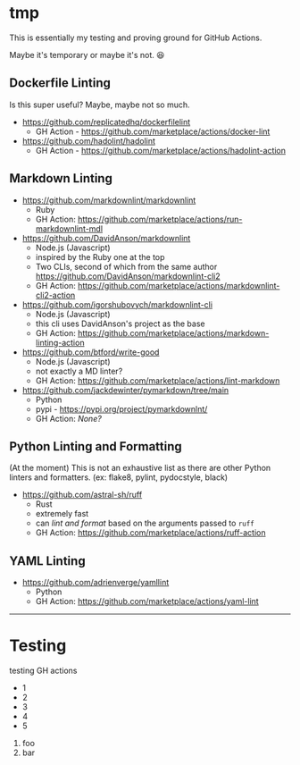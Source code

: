 # tmp

This is essentially my testing and proving ground for GitHub Actions.

Maybe it's temporary or maybe it's not. :laughing:

## Dockerfile Linting

Is this super useful? Maybe, maybe not so much.

* https://github.com/replicatedhq/dockerfilelint
   * GH Action - https://github.com/marketplace/actions/docker-lint
* https://github.com/hadolint/hadolint
   * GH Action - https://github.com/marketplace/actions/hadolint-action

## Markdown Linting

* https://github.com/markdownlint/markdownlint
    * Ruby
    * GH Action: https://github.com/marketplace/actions/run-markdownlint-mdl
* https://github.com/DavidAnson/markdownlint
    * Node.js (Javascript)
    * inspired by the Ruby one at the top
    * Two CLIs, second of which from the same author https://github.com/DavidAnson/markdownlint-cli2
    * GH Action: https://github.com/marketplace/actions/markdownlint-cli2-action
* https://github.com/igorshubovych/markdownlint-cli
    * Node.js (Javascript)
    * this cli uses DavidAnson's project as the base
    * GH Action: https://github.com/marketplace/actions/markdown-linting-action
* https://github.com/btford/write-good
   * Node.js (Javascript)
   * not exactly a MD linter?
   * GH Action: https://github.com/marketplace/actions/lint-markdown
* https://github.com/jackdewinter/pymarkdown/tree/main
    * Python
    * pypi - https://pypi.org/project/pymarkdownlnt/
    * GH Action: _None?_

## Python Linting and Formatting

(At the moment) This is not an exhaustive list as there are other Python linters and formatters. (ex: flake8, pylint, pydocstyle, black)

* https://github.com/astral-sh/ruff
    * Rust
    * extremely fast
    * can _lint and format_ based on the arguments passed to `ruff`
    * GH Action: https://github.com/marketplace/actions/ruff-action

## YAML Linting

* https://github.com/adrienverge/yamllint
   * Python
   * GH Action: https://github.com/marketplace/actions/yaml-lint

<!---
https://github.com/mattcone/markdown-guide/blob/master/_basic-syntax/horizontal-rules.md

Horizontal rule
```markdown
***
---
___
```
--->

---

# Testing

testing GH actions

* 1
* 2
* 3
* 4
* 5

1. foo
1. bar
